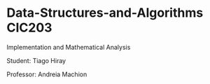 # Data-Structures-and-Algorithms CIC203

Implementation and Mathematical Analysis

Student: Tiago Hiray

Professor: Andreia Machion
